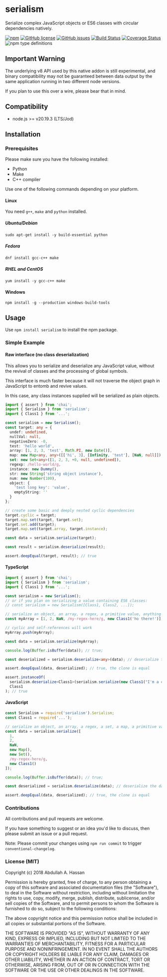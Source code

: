# serialism

Serialize complex JavaScript objects or ES6 classes with circular dependencies natively.

[![npm](https://img.shields.io/npm/v/serialism.svg)](https://www.npmjs.com/package/serialism)
[![GitHub license](https://img.shields.io/github/license/voodooattack/serialism.svg)](https://github.com/voodooattack/serialism/blob/master/LICENSE)
[![GitHub issues](https://img.shields.io/github/issues/voodooattack/serialism.svg)](https://github.com/voodooattack/serialism/issues)
[![Build Status](https://travis-ci.org/voodooattack/serialism.svg?branch=master)](https://travis-ci.org/voodooattack/serialism) [![Coverage Status](https://coveralls.io/repos/github/voodooattack/serialism/badge.svg)](https://coveralls.io/github/voodooattack/serialism)
![npm type definitions](https://img.shields.io/npm/types/serialism.svg)

## Important Warning

The underlying v8 API used by this native addon is still experimental, and binary compatibility may not be guaranteed between data output by the same application running in two different node versions.

If you plan to use this over a wire, please bear that in mind.

## Compatibility

- node.js >= v20.19.3 (LTS/Jod)

## Installation

### Prerequisites

Please make sure you have the following installed:

- Python
- Make
- C++ compiler

Use one of the following commands depending on your platform.

#### Linux

You need `g++`, `make` and `python` installed.

##### Ubuntu/Debian

`sudo apt-get install -y build-essential python`

##### Fedora

`dnf install gcc-c++ make`

##### RHEL and CentOS

`yum install -y gcc-c++ make`

#### Windows

`npm install -g --production windows-build-tools`

## Usage

Use `npm install serialism` to install the npm package.

### Simple Example

#### Raw interface (no class deserialization)

This allows you to serialize and deserialize any JavaScript value, without the revival of classes and the processing of global symbols.

This interface is much faster because it will not traverse the object graph in JavaScript to entomb and revive values.

In this case, any class instances supplied will be serialized as plain objects.

```typescript
import { assert } from 'chai';
import { Serialism } from 'serialism';
import { Class1 } from '...';

const serialism = new Serialism();
const target: any = {
  undef: undefined,
  nullVal: null,
  negativeZero: -0,
  test: 'hello world',
  array: [1, 2, 3, 'test', Math.PI, new Date()],
  map: new Map<any, any>([['hi', 3], [Infinity, 'test'], [NaN, null]]),
  set: new Set<any>([1, 2, 3, +0, null, undefined]),
  regexp: /hello-world/g,
  instance: new Dummy(),
  str: new String('string object instance'),
  num: new Number(100),
  object: {
    'test long key': 'value',
    emptyString: ''
  }
};

// create some basic and deeply nested cyclic dependencies
target.cyclic = target;
target.map.set(target, target.set);
target.set.add(target);
target.map.set(target.array, target.instance);

const data = serialism.serialize(target);

const result = serialism.deserialize(result);

assert.deepEqual(target, result); // true
```

#### TypeScript

```typescript
import { assert } from 'chai';
import { Serialism } from 'serialism';
import { Class1 } from '...';

const serialism = new Serialism();
// or if you plan on serializing a value containing ES6 classes:
// const serialism = new Serialism([Class1, Class2, ...]);

// serialize an object, an array, a regex, a primitive value, anything works except local symbols
const myArray = [1, 2, NaN, /my-regex-here/g, new Class1('ho there!')];

// cyclic and self-references will work
myArray.push(myArray);

const data = serialism.serialize(myArray);

console.log(Buffer.isBuffer(data)); // true;

const deserialized = serialism.deserialize<any>(data); // deserialize the data

assert.deepEqual(data, deserialized); // true, the clone is equal

assert.instanceOf(
  serialism.deserialize<Class1>(serialism.serialize(new Class1("I'm a class"))),
  Class1
); // true
```

#### JavaScript

```js
const Serialism = require('serialism').Serialism;
const Class1 = require('...');

// serialize an object, an array, a regex, a set, a map, a primitive value, anything works except local symbols
const data = serialism.serialize([
  1,
  2,
  NaN,
  new Map(),
  new Set(),
  /my-regex-here/g,
  new Class1()
]);

console.log(Buffer.isBuffer(data)); // true;

const deserialized = serialism.deserialize(data); // deserialize the data

assert.deepEqual(data, deserialized); // true, the clone is equal
```

### Contributions

All contributions and pull requests are welcome.

If you have something to suggest or an idea you'd like to discuss, then please submit an issue or a pull request.

Note: Please commit your changes using `npm run commit` to trigger `conventional-changelog`.

### License (MIT)

Copyright (c) 2018 Abdullah A. Hassan

Permission is hereby granted, free of charge, to any person obtaining a copy
of this software and associated documentation files (the "Software"), to deal
in the Software without restriction, including without limitation the rights
to use, copy, modify, merge, publish, distribute, sublicense, and/or sell
copies of the Software, and to permit persons to whom the Software is
furnished to do so, subject to the following conditions:

The above copyright notice and this permission notice shall be included in all
copies or substantial portions of the Software.

THE SOFTWARE IS PROVIDED "AS IS", WITHOUT WARRANTY OF ANY KIND, EXPRESS OR
IMPLIED, INCLUDING BUT NOT LIMITED TO THE WARRANTIES OF MERCHANTABILITY,
FITNESS FOR A PARTICULAR PURPOSE AND NONINFRINGEMENT. IN NO EVENT SHALL THE
AUTHORS OR COPYRIGHT HOLDERS BE LIABLE FOR ANY CLAIM, DAMAGES OR OTHER
LIABILITY, WHETHER IN AN ACTION OF CONTRACT, TORT OR OTHERWISE, ARISING FROM,
OUT OF OR IN CONNECTION WITH THE SOFTWARE OR THE USE OR OTHER DEALINGS IN THE
SOFTWARE.
